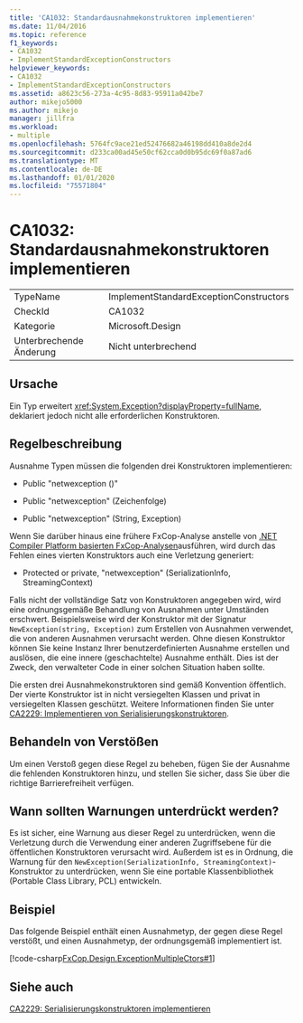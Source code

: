 ```yaml
---
title: 'CA1032: Standardausnahmekonstruktoren implementieren'
ms.date: 11/04/2016
ms.topic: reference
f1_keywords:
- CA1032
- ImplementStandardExceptionConstructors
helpviewer_keywords:
- CA1032
- ImplementStandardExceptionConstructors
ms.assetid: a8623c56-273a-4c95-8d83-95911a042be7
author: mikejo5000
ms.author: mikejo
manager: jillfra
ms.workload:
- multiple
ms.openlocfilehash: 5764fc9ace21ed52476682a46198dd410a8de2d4
ms.sourcegitcommit: d233ca00ad45e50cf62cca0d0b95dc69f0a87ad6
ms.translationtype: MT
ms.contentlocale: de-DE
ms.lasthandoff: 01/01/2020
ms.locfileid: "75571804"
---
```

# <a name="ca1032-implement-standard-exception-constructors"></a>CA1032: Standardausnahmekonstruktoren implementieren

|||
|-|-|
|TypeName|ImplementStandardExceptionConstructors|
|CheckId|CA1032|
|Kategorie|Microsoft.Design|
|Unterbrechende Änderung|Nicht unterbrechend|

## <a name="cause"></a>Ursache

Ein Typ erweitert <xref:System.Exception?displayProperty=fullName>, deklariert jedoch nicht alle erforderlichen Konstruktoren.

## <a name="rule-description"></a>Regelbeschreibung

Ausnahme Typen müssen die folgenden drei Konstruktoren implementieren:

- Public "netwexception ()"

- Public "netwexception" (Zeichenfolge)

- Public "netwexception" (String, Exception)

Wenn Sie darüber hinaus eine frühere FxCop-Analyse anstelle von [.NET Compiler Platform basierten FxCop-Analysen](../code-quality/roslyn-analyzers-overview.md)ausführen, wird durch das Fehlen eines vierten Konstruktors auch eine Verletzung generiert:

- Protected or private, "netwexception" (SerializationInfo, StreamingContext)

Falls nicht der vollständige Satz von Konstruktoren angegeben wird, wird eine ordnungsgemäße Behandlung von Ausnahmen unter Umständen erschwert. Beispielsweise wird der Konstruktor mit der Signatur `NewException(string, Exception)` zum Erstellen von Ausnahmen verwendet, die von anderen Ausnahmen verursacht werden. Ohne diesen Konstruktor können Sie keine Instanz Ihrer benutzerdefinierten Ausnahme erstellen und auslösen, die eine innere (geschachtelte) Ausnahme enthält. Dies ist der Zweck, den verwalteter Code in einer solchen Situation haben sollte.

Die ersten drei Ausnahmekonstruktoren sind gemäß Konvention öffentlich. Der vierte Konstruktor ist in nicht versiegelten Klassen und privat in versiegelten Klassen geschützt. Weitere Informationen finden Sie unter [CA2229: Implementieren von Serialisierungskonstruktoren](../code-quality/ca2229.md).

## <a name="how-to-fix-violations"></a>Behandeln von Verstößen

Um einen Verstoß gegen diese Regel zu beheben, fügen Sie der Ausnahme die fehlenden Konstruktoren hinzu, und stellen Sie sicher, dass Sie über die richtige Barrierefreiheit verfügen.

## <a name="when-to-suppress-warnings"></a>Wann sollten Warnungen unterdrückt werden?

Es ist sicher, eine Warnung aus dieser Regel zu unterdrücken, wenn die Verletzung durch die Verwendung einer anderen Zugriffsebene für die öffentlichen Konstruktoren verursacht wird. Außerdem ist es in Ordnung, die Warnung für den `NewException(SerializationInfo, StreamingContext)`-Konstruktor zu unterdrücken, wenn Sie eine portable Klassenbibliothek (Portable Class Library, PCL) entwickeln.

## <a name="example"></a>Beispiel

Das folgende Beispiel enthält einen Ausnahmetyp, der gegen diese Regel verstößt, und einen Ausnahmetyp, der ordnungsgemäß implementiert ist.

[!code-csharp[FxCop.Design.ExceptionMultipleCtors#1](../code-quality/codesnippet/CSharp/ca1032-implement-standard-exception-constructors_1.cs)]

## <a name="see-also"></a>Siehe auch

[CA2229: Serialisierungskonstruktoren implementieren](../code-quality/ca2229.md)
